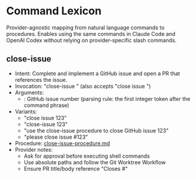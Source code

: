 # Command Lexicon

Provider-agnostic mapping from natural language commands to procedures. Enables using the same commands in Claude Code and OpenAI Codex without relying on provider-specific slash commands.

## close-issue
- Intent: Complete and implement a GitHub issue and open a PR that references the issue.
- Invocation: "close-issue <number>" (also accepts "close issue <number>")
- Arguments:
  - <number>: GitHub issue number (parsing rule: the first integer token after the command phrase)
- Variants:
  - "close issue 123"
  - "close-issue 123"
  - "use the close-issue procedure to close GitHub issue 123"
  - "please close issue #123"
- Procedure: [close-issue-procedure.md](close-issue-procedure.md)
- Provider notes:
  - Ask for approval before executing shell commands
  - Use absolute paths and follow the Git Worktree Workflow
  - Ensure PR title/body reference "Closes #<number>"

